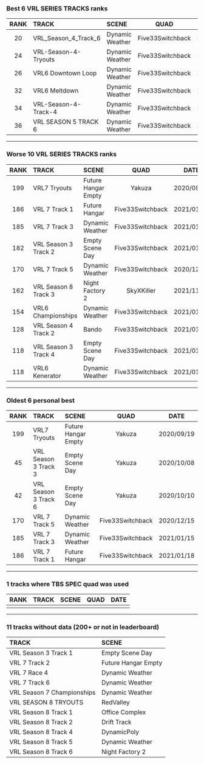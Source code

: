 ### Best 6 VRL SERIES TRACKS ranks
|RANK|TRACK|SCENE|QUAD|DATE|
|:---:|:---|:---|:---:|:---:|
|20|VRL_Season_4_Track_6|Dynamic Weather|Five33Switchback|2021/02/05|
|24|VRL-Season-4-Tryouts|Dynamic Weather|Five33Switchback|2021/01/26|
|26|VRL6 Downtown Loop|Dynamic Weather|Five33Switchback|2021/01/29|
|32|VRL6 Meltdown|Dynamic Weather|Five33Switchback|2021/01/30|
|34|VRL-Season-4-Track-4|Dynamic Weather|Five33Switchback|2021/01/26|
|36|VRL SEASON 5 TRACK 6|Dynamic Weather|Five33Switchback|2021/01/21|
---
### Worse 10 VRL SERIES TRACKS ranks
|RANK|TRACK|SCENE|QUAD|DATE|
|:---:|:---|:---|:---:|:---:|
|199|VRL7 Tryouts|Future Hangar Empty|Yakuza|2020/09/19|
|186|VRL 7 Track 1|Future Hangar|Five33Switchback|2021/01/18|
|185|VRL 7 Track 3|Dynamic Weather|Five33Switchback|2021/01/15|
|182|VRL Season 3 Track 2|Empty Scene Day|Five33Switchback|2021/01/22|
|170|VRL 7 Track 5|Dynamic Weather|Five33Switchback|2020/12/15|
|162|VRL Season 8 Track 3|Night Factory 2|SkyXKiller|2021/11/30|
|154|VRL6 Championships|Dynamic Weather|Five33Switchback|2021/01/28|
|128|VRL Season 4 Track 2|Bando|Five33Switchback|2021/01/23|
|118|VRL Season 3 Track 4|Empty Scene Day|Five33Switchback|2021/01/22|
|118|VRL6 Kenerator|Dynamic Weather|Five33Switchback|2021/01/30|
---
### Oldest 6 personal best
|RANK|TRACK|SCENE|QUAD|DATE|
|:---:|:---|:---|:---:|:---:|
|199|VRL7 Tryouts|Future Hangar Empty|Yakuza|2020/09/19|
|45|VRL Season 3 Track 3|Empty Scene Day|Yakuza|2020/10/08|
|42|VRL Season 3 Track 6|Empty Scene Day|Yakuza|2020/10/10|
|170|VRL 7 Track 5|Dynamic Weather|Five33Switchback|2020/12/15|
|185|VRL 7 Track 3|Dynamic Weather|Five33Switchback|2021/01/15|
|186|VRL 7 Track 1|Future Hangar|Five33Switchback|2021/01/18|
---
### 1 tracks where TBS SPEC quad was used
|RANK|TRACK|SCENE|QUAD|DATE|
|:---:|:---|:---|:---:|:---:|
||||||
---
### 11 tracks without data (200+ or not in leaderboard)
|TRACK|SCENE|
|:---|:---|
|VRL Season 3 Track 1|Empty Scene Day|
|VRL 7 Track 2|Future Hangar Empty|
|VRL 7 Race 4|Dynamic Weather|
|VRL 7 Track 6|Dynamic Weather|
|VRL Season 7 Championships|Dynamic Weather|
|VRL SEASON 8 TRYOUTS|RedValley|
|VRL Season 8 Track 1|Office Complex|
|VRL Season 8 Track 2|Drift Track|
|VRL Season 8 Track 4|DynamicPoly|
|VRL Season 8 Track 5|Dynamic Weather|
|VRL Season 8 Track 6|Night Factory 2|
